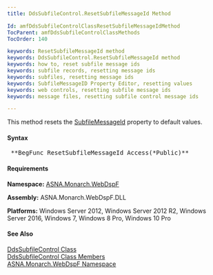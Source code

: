 ```yaml
---
title: DdsSubfileControl.ResetSubfileMessageId Method

Id: amfDdsSubfileControlClassResetSubfileMessageIdMethod
TocParent: amfDdsSubfileControlClassMethods
TocOrder: 140

keywords: ResetSubfileMessageId method
keywords: DdsSubfileControl.ResetSubfileMessageId method
keywords: how to, reset subfile message ids
keywords: subfile records, resetting message ids
keywords: subfiles, resetting message ids
keywords: SubfileMessageID Property Editor, resetting values
keywords: web controls, resetting subfile message ids
keywords: message files, resetting subfile control message ids

---
```


This method resets the [ SubfileMessageId](amfddsSubfileControlClassSubfileMessageIdProperty.html) property to default values.

#### Syntax
<pre class="prettyprint"> **BegFunc ResetSubfileMessageId Access(*Public)** </pre>

#### Requirements
**Namespace:** [ASNA.Monarch.WebDspF](amfWebDspFNamespace.html)

**Assembly:** ASNA.Monarch.WebDspF.DLL

**Platforms:** Windows Server 2012, Windows Server 2012 R2, Windows Server 2016, Windows 7, Windows 8 Pro, Windows 10 Pro

#### See Also
[ DdsSubfileControl Class](amfddsSubfileControlClass.html) <br /> [ DdsSubfileControl Class Members](amfddsSubfileControlClassMembers.html) <br /> [ ASNA.Monarch.WebDspF Namespace](amfWebDspFNamespace.html) 
